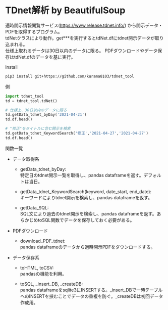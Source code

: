 # TDnet解析 by BeautifulSoup

適時開示情報閲覧サービス(https://www.release.tdnet.info/) から開示データ・PDFを取得するプログラム。  
 tdNetクラスにより動作。get***を実行するとtdNet.dfにtdnet開示データが取り込まれる。  
 仕様上取れるデータは30日以内のデータに限る。
 PDFダウンロードやデータ保存はtdNet.dfのデータを基に実行。

Install 
```bash
pip3 install git+https://github.com/kurama8103/tdnet_tool
```  

例
```python
import tdnet_tool
td = tdnet_tool.tdNet()

# 仕様上、30日以内のデータに限る
td.getData_tdnet_byDay('2021-04-21')
td.df.head()

# "修正"をタイトルに含む開示を検索
td.getData_tdnet_KeywordSearch('修正','2021-04-27','2021-04-27')
td.df.head()
```

関数一覧
* データ取得系
    * getData_tdnet_byDay:  
    特定日のtdnet開示一覧を取得し、pandas dataframeを返す。デフォルトは当日。

    * getData_tdnet_KeywordSearch(keyword, date_start, end_date):  
    キーワードによりtdnet開示を検索し、pandas dataframeを返す。

    * getData_SQL:  
    SQL文により過去のtdnet開示を検索し、pandas dataframeを返す。あらかじめtoSQL関数でデータを保存しておく必要がある。

* PDFダウンロード
    * download_PDF_tdnet:  
    pandas dataframeのデータから適時開示PDFをダウンロードする。

* データ保存系
    * toHTML, toCSV:  
    pandasの機能を利用。

    * toSQL, _insert_DB, _createDB:  
    pandas dataframeをsqlite3にINSERTする。_insert_DBで一時テーブルへのINSERTを挟むことでデータの重複を防ぐ。_createDBは初回データ作成用。